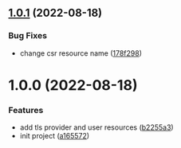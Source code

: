 ## [1.0.1](https://github.com/cktf/terraform-kubernetes-x509/compare/1.0.0...1.0.1) (2022-08-18)


### Bug Fixes

* change csr resource name ([178f298](https://github.com/cktf/terraform-kubernetes-x509/commit/178f2986eac3af73a01af8ac0e71ed3477b1f36c))

# 1.0.0 (2022-08-18)


### Features

* add tls provider and user resources ([b2255a3](https://github.com/cktf/terraform-kubernetes-x509/commit/b2255a3fdd92bc733c97a4a6b4450f173ebc0430))
* init project ([a165572](https://github.com/cktf/terraform-kubernetes-x509/commit/a165572d52a69d63656261d890144359137045a0))
